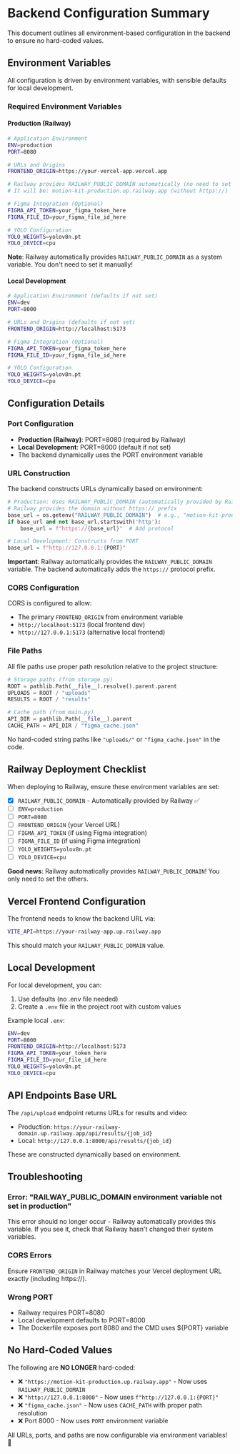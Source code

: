 # Backend Configuration Summary

This document outlines all environment-based configuration in the backend to ensure no hard-coded values.

## Environment Variables

All configuration is driven by environment variables, with sensible defaults for local development.

### Required Environment Variables

#### Production (Railway)
```bash
# Application Environment
ENV=production
PORT=8080

# URLs and Origins
FRONTEND_ORIGIN=https://your-vercel-app.vercel.app

# Railway provides RAILWAY_PUBLIC_DOMAIN automatically (no need to set manually)
# It will be: motion-kit-production.up.railway.app (without https://)

# Figma Integration (Optional)
FIGMA_API_TOKEN=your_figma_token_here
FIGMA_FILE_ID=your_figma_file_id_here

# YOLO Configuration
YOLO_WEIGHTS=yolov8n.pt
YOLO_DEVICE=cpu
```

**Note**: Railway automatically provides `RAILWAY_PUBLIC_DOMAIN` as a system variable. You don't need to set it manually!

#### Local Development
```bash
# Application Environment (defaults if not set)
ENV=dev
PORT=8000

# URLs and Origins (defaults if not set)
FRONTEND_ORIGIN=http://localhost:5173

# Figma Integration (Optional)
FIGMA_API_TOKEN=your_figma_token_here
FIGMA_FILE_ID=your_figma_file_id_here

# YOLO Configuration
YOLO_WEIGHTS=yolov8n.pt
YOLO_DEVICE=cpu
```

## Configuration Details

### Port Configuration
- **Production (Railway)**: PORT=8080 (required by Railway)
- **Local Development**: PORT=8000 (default if not set)
- The backend dynamically uses the PORT environment variable

### URL Construction
The backend constructs URLs dynamically based on environment:

```python
# Production: Uses RAILWAY_PUBLIC_DOMAIN (automatically provided by Railway)
# Railway provides the domain without https:// prefix
base_url = os.getenv("RAILWAY_PUBLIC_DOMAIN")  # e.g., "motion-kit-production.up.railway.app"
if base_url and not base_url.startswith('http'):
    base_url = f"https://{base_url}"  # Add protocol

# Local Development: Constructs from PORT
base_url = f"http://127.0.0.1:{PORT}"
```

**Important**: Railway automatically provides the `RAILWAY_PUBLIC_DOMAIN` variable. The backend automatically adds the `https://` protocol prefix.

### CORS Configuration
CORS is configured to allow:
- The primary `FRONTEND_ORIGIN` from environment variable
- `http://localhost:5173` (local frontend dev)
- `http://127.0.0.1:5173` (alternative local frontend)

### File Paths
All file paths use proper path resolution relative to the project structure:

```python
# Storage paths (from storage.py)
ROOT = pathlib.Path(__file__).resolve().parent.parent
UPLOADS = ROOT / "uploads"
RESULTS = ROOT / "results"

# Cache path (from main.py)
API_DIR = pathlib.Path(__file__).parent
CACHE_PATH = API_DIR / "figma_cache.json"
```

No hard-coded string paths like `"uploads/"` or `"figma_cache.json"` in the code.

## Railway Deployment Checklist

When deploying to Railway, ensure these environment variables are set:

- [x] `RAILWAY_PUBLIC_DOMAIN` - Automatically provided by Railway ✅
- [ ] `ENV=production`
- [ ] `PORT=8080`
- [ ] `FRONTEND_ORIGIN` (your Vercel URL)
- [ ] `FIGMA_API_TOKEN` (if using Figma integration)
- [ ] `FIGMA_FILE_ID` (if using Figma integration)
- [ ] `YOLO_WEIGHTS=yolov8n.pt`
- [ ] `YOLO_DEVICE=cpu`

**Good news**: Railway automatically provides `RAILWAY_PUBLIC_DOMAIN`! You only need to set the others.

## Vercel Frontend Configuration

The frontend needs to know the backend URL via:

```bash
VITE_API=https://your-railway-app.up.railway.app
```

This should match your `RAILWAY_PUBLIC_DOMAIN` value.

## Local Development

For local development, you can:
1. Use defaults (no .env file needed)
2. Create a `.env` file in the project root with custom values

Example local `.env`:
```bash
ENV=dev
PORT=8000
FRONTEND_ORIGIN=http://localhost:5173
FIGMA_API_TOKEN=your_token_here
FIGMA_FILE_ID=your_file_id_here
YOLO_WEIGHTS=yolov8n.pt
YOLO_DEVICE=cpu
```

## API Endpoints Base URL

The `/api/upload` endpoint returns URLs for results and video:
- Production: `https://your-railway-domain.up.railway.app/api/results/{job_id}`
- Local: `http://127.0.0.1:8000/api/results/{job_id}`

These are constructed dynamically based on environment.

## Troubleshooting

### Error: "RAILWAY_PUBLIC_DOMAIN environment variable not set in production"
This error should no longer occur - Railway automatically provides this variable. If you see it, check that Railway hasn't changed their system variables.

### CORS Errors
Ensure `FRONTEND_ORIGIN` in Railway matches your Vercel deployment URL exactly (including https://).

### Wrong PORT
- Railway requires PORT=8080
- Local development defaults to PORT=8000
- The Dockerfile exposes port 8080 and the CMD uses ${PORT} variable

## No Hard-Coded Values

The following are **NO LONGER** hard-coded:
- ❌ `"https://motion-kit-production.up.railway.app"` - Now uses `RAILWAY_PUBLIC_DOMAIN`
- ❌ `"http://127.0.0.1:8000"` - Now uses `f"http://127.0.0.1:{PORT}"`
- ❌ `"figma_cache.json"` - Now uses `CACHE_PATH` with proper path resolution
- ❌ Port 8000 - Now uses `PORT` environment variable

All URLs, ports, and paths are now configurable via environment variables! 🎉

